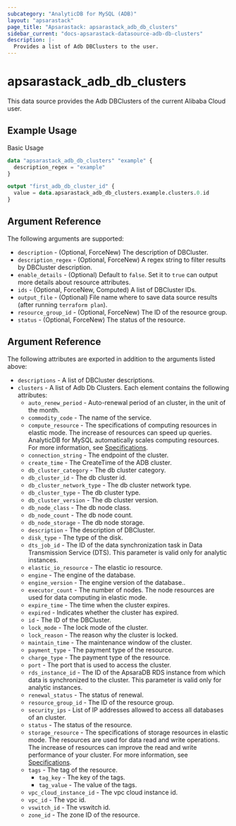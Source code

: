 ```yaml
---
subcategory: "AnalyticDB for MySQL (ADB)"
layout: "apsarastack"
page_title: "Apsarastack: apsarastack_adb_db_clusters"
sidebar_current: "docs-apsarastack-datasource-adb-db-clusters"
description: |-
  Provides a list of Adb DBClusters to the user.
---
```


# apsarastack\_adb\_db\_clusters

This data source provides the Adb DBClusters of the current Alibaba Cloud user.

## Example Usage

Basic Usage

```terraform
data "apsarastack_adb_db_clusters" "example" {
  description_regex = "example"
}

output "first_adb_db_cluster_id" {
  value = data.apsarastack_adb_db_clusters.example.clusters.0.id
}
```

## Argument Reference

The following arguments are supported:

* `description` - (Optional, ForceNew) The description of DBCluster.
* `description_regex` - (Optional, ForceNew) A regex string to filter results by DBCluster description.
* `enable_details` - (Optional) Default to `false`. Set it to `true` can output more details about resource attributes.
* `ids` - (Optional, ForceNew, Computed)  A list of DBCluster IDs.
* `output_file` - (Optional) File name where to save data source results (after running `terraform plan`).
* `resource_group_id` - (Optional, ForceNew) The ID of the resource group.
* `status` - (Optional, ForceNew) The status of the resource.

## Argument Reference

The following attributes are exported in addition to the arguments listed above:

* `descriptions` - A list of DBCluster descriptions.
* `clusters` - A list of Adb Db Clusters. Each element contains the following attributes:
	* `auto_renew_period` - Auto-renewal period of an cluster, in the unit of the month.
	* `commodity_code` - The name of the service.
	* `compute_resource` - The specifications of computing resources in elastic mode. The increase of resources can speed up queries. AnalyticDB for MySQL automatically scales computing resources. For more information, see [Specifications](https://www.alibabacloud.com/help/en/doc-detail/144851.htm).
	* `connection_string` - The endpoint of the cluster.
	* `create_time` - The CreateTime of the ADB cluster.
	* `db_cluster_category` - The db cluster category.
	* `db_cluster_id` - The db cluster id.
	* `db_cluster_network_type` - The db cluster network type.
	* `db_cluster_type` - The db cluster type.
	* `db_cluster_version` - The db cluster version.
	* `db_node_class` - The db node class.
	* `db_node_count` - The db node count.
	* `db_node_storage` - The db node storage.
	* `description` - The description of DBCluster.
	* `disk_type` - The type of the disk.
	* `dts_job_id` - The ID of the data synchronization task in Data Transmission Service (DTS). This parameter is valid only for analytic instances.
	* `elastic_io_resource` - The elastic io resource.
	* `engine` - The engine of the database.
	* `engine_version` - The engine version of the database..
	* `executor_count` - The number of nodes. The node resources are used for data computing in elastic mode.
	* `expire_time` - The time when the cluster expires.
	* `expired` - Indicates whether the cluster has expired.
	* `id` - The ID of the DBCluster.
	* `lock_mode` - The lock mode of the cluster.
	* `lock_reason` - The reason why the cluster is locked.
	* `maintain_time` - The maintenance window of the cluster.
	* `payment_type` - The payment type of the resource.
	* `charge_type` - The payment type of the resource.
	* `port` - The port that is used to access the cluster.
	* `rds_instance_id` - The ID of the ApsaraDB RDS instance from which data is synchronized to the cluster. This parameter is valid only for analytic instances.
	* `renewal_status` - The status of renewal.
	* `resource_group_id` - The ID of the resource group.
	* `security_ips` - List of IP addresses allowed to access all databases of an cluster.
	* `status` - The status of the resource.
	* `storage_resource` - The specifications of storage resources in elastic mode. The resources are used for data read and write operations. The increase of resources can improve the read and write performance of your cluster. For more information, see [Specifications](https://www.alibabacloud.com/help/en/doc-detail/144851.htm).
	* `tags` - The tag of the resource.
		* `tag_key` - The key of the tags.
		* `tag_value` - The value of the tags.
	* `vpc_cloud_instance_id` - The vpc cloud instance id.
	* `vpc_id` - The vpc id.
	* `vswitch_id` - The vswitch id.
	* `zone_id` - The zone ID  of the resource.
